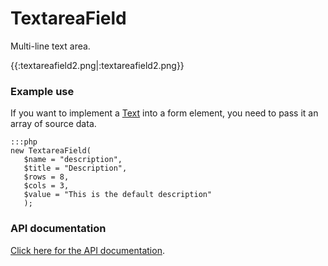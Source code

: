 # TextareaField

Multi-line text area.

{{:textareafield2.png|:textareafield2.png}}

 
### Example use

If you want to implement a [Text](http://api.silverstripe.org/current/sapphire/model/Text.html) into a form element, you
need to pass it an array of source data.

	:::php
	new TextareaField(
	   $name = "description",
	   $title = "Description",
	   $rows = 8,
	   $cols = 3,
	   $value = "This is the default description"
	   );


### API documentation

[Click here for the API documentation](http://api.silverstripe.org/trunk/forms/fields-basic/TextareaField.html).
